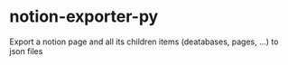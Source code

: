 # notion-exporter-py
Export a notion page and all its children items (deatabases, pages, ...) to json files
